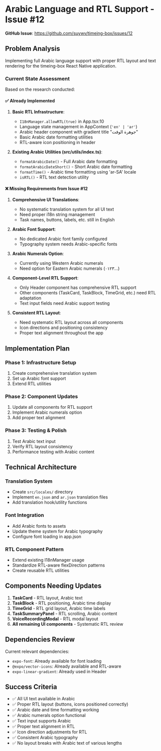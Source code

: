 # Arabic Language and RTL Support - Issue #12

**GitHub Issue**: https://github.com/suywv/timeing-box/issues/12

## Problem Analysis

Implementing full Arabic language support with proper RTL layout and text rendering for the timeing-box React Native application.

### Current State Assessment

Based on the research conducted:

#### ✅ Already Implemented
1. **Basic RTL Infrastructure**:
   - `I18nManager.allowRTL(true)` in App.tsx:10
   - Language state management in AppContext (`'en' | 'ar'`)
   - Arabic header component with gradient title "جوهرة الوقت"
   - Basic Arabic date formatting utilities
   - RTL-aware icon positioning in header

2. **Existing Arabic Utilities (src/utils/index.ts)**:
   - `formatArabicDate()` - Full Arabic date formatting
   - `formatArabicDateShort()` - Short Arabic date formatting
   - `formatTime()` - Arabic time formatting using 'ar-SA' locale
   - `isRTL()` - RTL text detection utility

#### ❌ Missing Requirements from Issue #12

1. **Comprehensive UI Translations**:
   - No systematic translation system for all UI text
   - Need proper i18n string management
   - Task names, buttons, labels, etc. still in English

2. **Arabic Font Support**:
   - No dedicated Arabic font family configured
   - Typography system needs Arabic-specific fonts

3. **Arabic Numerals Option**:
   - Currently using Western Arabic numerals
   - Need option for Eastern Arabic numerals (٠١٢٣...)

4. **Component-Level RTL Support**:
   - Only Header component has comprehensive RTL support
   - Other components (TaskCard, TaskBlock, TimeGrid, etc.) need RTL adaptation
   - Text input fields need Arabic support testing

5. **Consistent RTL Layout**:
   - Need systematic RTL layout across all components
   - Icon directions and positioning consistency
   - Proper text alignment throughout the app

## Implementation Plan

### Phase 1: Infrastructure Setup
1. Create comprehensive translation system
2. Set up Arabic font support
3. Extend RTL utilities

### Phase 2: Component Updates
1. Update all components for RTL support
2. Implement Arabic numerals option
3. Add proper text alignment

### Phase 3: Testing & Polish
1. Test Arabic text input
2. Verify RTL layout consistency
3. Performance testing with Arabic content

## Technical Architecture

### Translation System
- Create `src/locales/` directory
- Implement `en.json` and `ar.json` translation files
- Add translation hook/utility functions

### Font Integration
- Add Arabic fonts to assets
- Update theme system for Arabic typography
- Configure font loading in app.json

### RTL Component Pattern
- Extend existing I18nManager usage
- Standardize RTL-aware flexDirection patterns
- Create reusable RTL utilities

## Components Needing Updates

1. **TaskCard** - RTL layout, Arabic text
2. **TaskBlock** - RTL positioning, Arabic time display
3. **TimeGrid** - RTL grid layout, Arabic time labels
4. **TaskSummaryPanel** - RTL scrolling, Arabic content
5. **VoiceRecordingModal** - RTL modal layout
6. **All remaining UI components** - Systematic RTL review

## Dependencies Review

Current relevant dependencies:
- `expo-font`: Already available for font loading
- `@expo/vector-icons`: Already available and RTL-aware
- `expo-linear-gradient`: Already used in Header

## Success Criteria

- ✅ All UI text available in Arabic
- ✅ Proper RTL layout (buttons, icons positioned correctly)
- ✅ Arabic date and time formatting working
- ✅ Arabic numerals option functional
- ✅ Text input supports Arabic
- ✅ Proper text alignment in RTL
- ✅ Icon direction adjustments for RTL
- ✅ Consistent Arabic typography
- ✅ No layout breaks with Arabic text of various lengths
